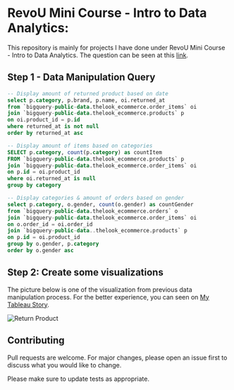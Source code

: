 # RevoU Mini Course - Intro to Data Analytics:

This repository is mainly for projects I have done under RevoU Mini Course - Intro to Data Analytics. The question can be seen at this [link](https://docs.google.com/document/d/1tCpo4cUX0bbSuzAgCGxHDasWdT4WYWePkwJFnqmnURU/edit?usp=sharing).



## Step 1 - Data Manipulation Query

```sql
-- Display amount of returned product based on date
select p.category, p.brand, p.name, oi.returned_at
from `bigquery-public-data.thelook_ecommerce.order_items` oi
join `bigquery-public-data.thelook_ecommerce.products` p
on oi.product_id = p.id
where returned_at is not null
order by returned_at asc

-- Display amount of items based on categories
SELECT p.category, count(p.category) as countItem
FROM `bigquery-public-data.thelook_ecommerce.products` p
join `bigquery-public-data.thelook_ecommerce.order_items` oi
on p.id = oi.product_id
where oi.returned_at is null 
group by category

-- Display categories & amount of orders based on gender
select p.category, o.gender, count(o.gender) as countGender 
from `bigquery-public-data.thelook_ecommerce.orders` o
join `bigquery-public-data.thelook_ecommerce.order_items` oi
on o.order_id = oi.order_id
join `bigquery-public-data..thelook_ecommerce.products` p
on p.id = oi.product_id
group by o.gender, p.category
order by o.gender asc
```

## Step 2: Create some visualizations
The picture below is one of the visualization from previous data manipulation process. For the better experience, you can seen on [My Tableau Story](https://public.tableau.com/views/ThelookEcommerceV_1/EcommerceV_1?:language=en-US&:display_count=n&:origin=viz_share_link).

![Return Product](https://public.tableau.com/static/images/Th/ThelookEcommerceV_1/EcommerceV_1/4_3.png)


## Contributing
Pull requests are welcome. For major changes, please open an issue first to discuss what you would like to change.

Please make sure to update tests as appropriate.
